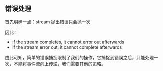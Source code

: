 
## 错误处理

首先明确一点：stream 抛出错误只会抛一次

因此：

  * if the stream completes, it cannot error out afterwards
  * if the stream error out, it cannot complete afterwards

由此可知，简单的错误捕捉限制了我们的操作，它捕捉到错误之后，只能处理一次，不能将事件流向上传递，我们需要其他的策略。

